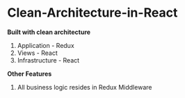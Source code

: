 # Clean-Architecture-in-React

**Built with clean architecture**

1. Application - Redux
2. Views - React
3. Infrastructure - React

**Other Features**

1. All business logic resides in Redux Middleware
